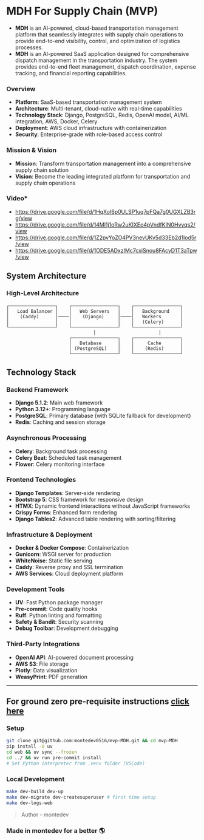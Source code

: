 # MDH For Supply Chain (MVP)

- **MDH** is an AI-powered, cloud-based transportation management platform that seamlessly integrates with supply chain operations to provide end-to-end visibility, control, and optimization of logistics processes.
- **MDH** is an AI-powered SaaS application designed for comprehensive dispatch management in the transportation industry. The system provides end-to-end fleet management, dispatch coordination, expense tracking, and financial reporting capabilities.

### **Overview**
- **Platform**: SaaS-based transportation management system
- **Architecture**: Multi-tenant, cloud-native with real-time capabilities
- **Technology Stack**: Django, PostgreSQL, Redis, OpenAI model, AI/ML integration, AWS, Docker, Celery
- **Deployment**: AWS cloud infrastructure with containerization
- **Security**: Enterprise-grade with role-based access control

### **Mission & Vision**
- **Mission**: Transform transportation management into a comprehensive supply chain solution
- **Vision**: Become the leading integrated platform for transportation and supply chain operations

### **Video***
- https://drive.google.com/file/d/1HqXoI6p0ULSP1uq7pFQa7g0UGXLZB3rg/view
- https://drive.google.com/file/d/14Ml1j1oRw2uKIXEo4pVndfKIN0Hvyqs2/view
- https://drive.google.com/file/d/1Z2pvYoZO4PV3nevUKv5d33Eb2d1lod5r/view
- https://drive.google.com/file/d/1ODE5ADxzIMc7cxiSnou8FAcyD1T3aTpw/view

## System Architecture

### High-Level Architecture

```
┌─────────────────┐    ┌─────────────────┐    ┌─────────────────┐
│   Load Balancer │    │   Web Servers   │    │   Background    │
│    (Caddy)      │────│    (Django)     │────│   Workers       │
│                 │    │                 │    │   (Celery)      │
└─────────────────┘    └─────────────────┘    └─────────────────┘
                                │                       │
                       ┌─────────────────┐    ┌─────────────────┐
                       │   Database      │    │     Cache       │
                       │ (PostgreSQL)    │    │    (Redis)      │
                       └─────────────────┘    └─────────────────┘
```

## Technology Stack

### Backend Framework
- **Django 5.1.2**: Main web framework
- **Python 3.12+**: Programming language
- **PostgreSQL**: Primary database (with SQLite fallback for development)
- **Redis**: Caching and session storage

### Asynchronous Processing
- **Celery**: Background task processing
- **Celery Beat**: Scheduled task management
- **Flower**: Celery monitoring interface

### Frontend Technologies
- **Django Templates**: Server-side rendering
- **Bootstrap 5**: CSS framework for responsive design
- **HTMX**: Dynamic frontend interactions without JavaScript frameworks
- **Crispy Forms**: Enhanced form rendering
- **Django Tables2**: Advanced table rendering with sorting/filtering

### Infrastructure & Deployment
- **Docker & Docker Compose**: Containerization
- **Gunicorn**: WSGI server for production
- **WhiteNoise**: Static file serving
- **Caddy**: Reverse proxy and SSL termination
- **AWS Services**: Cloud deployment platform

### Development Tools
- **UV**: Fast Python package manager
- **Pre-commit**: Code quality hooks
- **Ruff**: Python linting and formatting
- **Safety & Bandit**: Security scanning
- **Debug Toolbar**: Development debugging

### Third-Party Integrations
- **OpenAI API**: AI-powered document processing
- **AWS S3**: File storage
- **Plotly**: Data visualization
- **WeasyPrint**: PDF generation

---
  
## For ground zero pre-requisite instructions [click here](https://github.com/montedev0516/mvp-MDH/blob/main/MDH_Introduction.md)

### Setup

```bash
git clone git@github.com:montedev0516/mvp-MDH.git && cd mvp-MDH
pip install -U uv
cd web && uv sync --frozen
cd ../ && uv run pre-commit install
# Set Python interpreter from .venv folder (VSCode)
```

### Local Development

```bash
make dev-build dev-up
make dev-migrate dev-createsuperuser # first time setup
make dev-logs-web
```

> Author - montedev

### Made in montedev for a better 🌎
